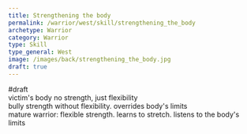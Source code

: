 ```yaml
---
title: Strengthening the body
permalink: /warrior/west/skill/strengthening_the_body
archetype: Warrior
category: Warrior
type: Skill
type_general: West
image: /images/back/strengthening_the_body.jpg
draft: true
---
```

#draft   
victim's body no strength, just flexibility  
bully strength without flexibility. overrides body's limits  
mature warrior: flexible strength. learns to stretch. listens to the body's limits
